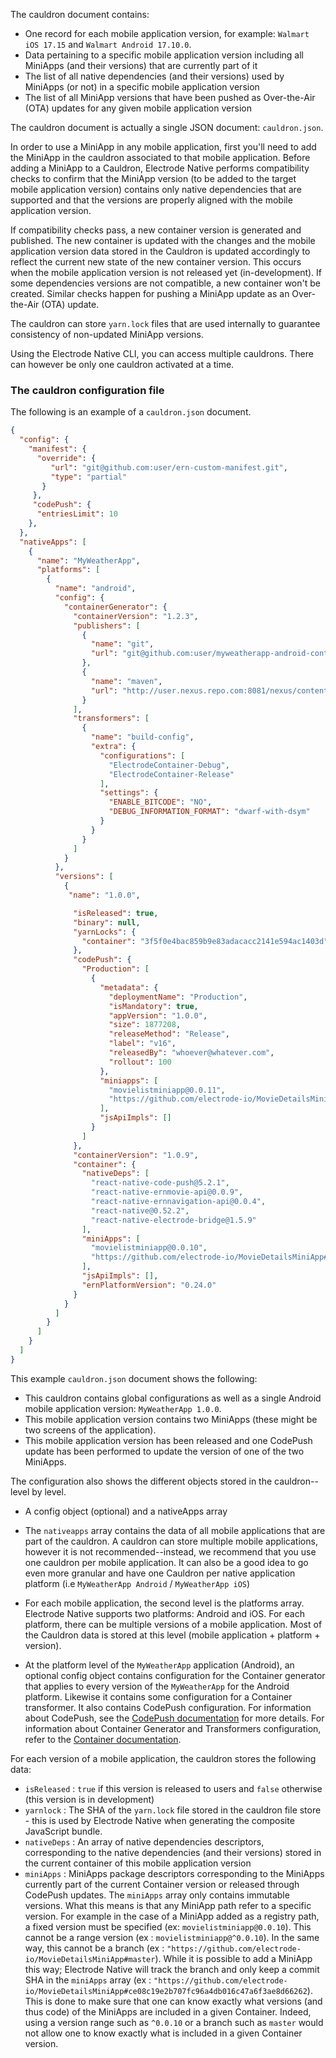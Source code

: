 The cauldron document contains:
* One record for each mobile application version, for example: `Walmart iOS 17.15` and `Walmart Android 17.10.0`.
* Data pertaining to a specific mobile application version including all MiniApps (and their versions) that are currently part of it
* The list of all native dependencies (and their versions) used by MiniApps (or not) in a specific mobile application version
* The list of all MiniApp versions that have been pushed as Over-the-Air (OTA) updates for any given mobile application version

The cauldron document is actually a single JSON document: `cauldron.json`.

In order to use a MiniApp in any mobile application, first you'll need to add the MiniApp in the cauldron associated to that mobile application. Before adding a MiniApp to a Cauldron, Electrode Native performs compatibility checks to confirm that the MiniApp version (to be added to the target mobile application version) contains only native dependencies that are supported and that the versions are properly aligned with the mobile application version.

If compatibility checks pass, a new container version is generated and published. The new container is updated with the changes and the mobile application version data stored in the Cauldron is updated accordingly to reflect the current new state of the new container version. This occurs when the mobile application version is not released yet (in-development). If some dependencies versions are not compatible, a new container won't be created. Similar checks happen for pushing a MiniApp update as an Over-the-Air (OTA) update.

The cauldron can store `yarn.lock` files that are used internally to guarantee consistency of non-updated MiniApp versions.

Using the Electrode Native CLI, you can access multiple cauldrons. There can however be only one cauldron activated at a time.

### The cauldron configuration file

The following is an example of a `cauldron.json` document.

```json
{
  "config": {
    "manifest": {
      "override": {
         "url": "git@github.com:user/ern-custom-manifest.git",
         "type": "partial"
       }
     },
     "codePush": {
      "entriesLimit": 10
    },
  },
  "nativeApps": [
    {
      "name": "MyWeatherApp",
      "platforms": [
        {
          "name": "android",
          "config": {
            "containerGenerator": {
              "containerVersion": "1.2.3",
              "publishers": [
                {
                  "name": "git",
                  "url": "git@github.com:user/myweatherapp-android-container.git"
                },
                {
                  "name": "maven",
                  "url": "http://user.nexus.repo.com:8081/nexus/content/repositories"
                }
              ],
              "transformers": [
                {
                  "name": "build-config",
                  "extra": {
                    "configurations": [
                      "ElectrodeContainer-Debug",
                      "ElectrodeContainer-Release"
                    ],
                    "settings": {
                      "ENABLE_BITCODE": "NO",
                      "DEBUG_INFORMATION_FORMAT": "dwarf-with-dsym"
                    }
                  }
                }
              ]
            }
          },
          "versions": [
            {
             "name": "1.0.0",

              "isReleased": true,
              "binary": null,
              "yarnLocks": {
                "container": "3f5f0e4bac859b9e83adacacc2141e594ac1403d"
              },
              "codePush": {
                "Production": [
                  {
                    "metadata": {
                      "deploymentName": "Production",
                      "isMandatory": true,
                      "appVersion": "1.0.0",
                      "size": 1877208,
                      "releaseMethod": "Release",
                      "label": "v16",
                      "releasedBy": "whoever@whatever.com",
                      "rollout": 100
                    },
                    "miniapps": [
                      "movielistminiapp@0.0.11",
                      "https://github.com/electrode-io/MovieDetailsMiniApp#0.0.9"
                    ],
                    "jsApiImpls": []
                  }
                ]
              },
              "containerVersion": "1.0.9",
              "container": {
                "nativeDeps": [
                  "react-native-code-push@5.2.1",
                  "react-native-ernmovie-api@0.0.9",
                  "react-native-ernnavigation-api@0.0.4",
                  "react-native@0.52.2",
                  "react-native-electrode-bridge@1.5.9"
                ],
                "miniApps": [
                  "movielistminiapp@0.0.10",
                  "https://github.com/electrode-io/MovieDetailsMiniApp#0.0.9"
                ],
                "jsApiImpls": [],
                "ernPlatformVersion": "0.24.0"
              }
            }
          ]
        }
      ]
    }
  ]
}
```

This example `cauldron.json` document shows the following:  
* This cauldron contains global configurations as well as a single Android mobile application version: `MyWeatherApp 1.0.0`.  
* This mobile application version contains two MiniApps (these might be two screens of the application).  
* This mobile application version has been released and one CodePush update has been performed to update the version of one of the two MiniApps.  

The configuration also shows the different objects stored in the cauldron--level by level.

* A config object (optional) and a nativeApps array  

* The `nativeapps` array contains the data of all mobile applications that are part of the cauldron. A cauldron can store multiple mobile applications, however it is not recommended--instead, we recommend that you use one cauldron per mobile application. It can also be a good idea to go even more granular and have one Cauldron per native application platform (i.e `MyWeatherApp Android` / `MyWeatherApp iOS`)

* For each mobile application, the second level is the platforms array. Electrode Native supports two platforms: Android and iOS. For each platform, there can be multiple versions of a mobile application. Most of the Cauldron data is stored at this level (mobile application + platform + version).

* At the platform level of the `MyWeatherApp` application (Android), an optional config object contains configuration for the Container generator that applies to every version of the `MyWeatherApp` for the Android platform. Likewise it contains some configuration for a Container transformer. It also contains CodePush configuration. For information about CodePush, see the [CodePush documentation](https://microsoft.github.io/code-push/) for more details. For information about  Container Generator and Transformers configuration, refer to the [Container documentation](./container.md).

For each version of a mobile application, the cauldron stores the following data:

- `isReleased` : `true` if this version is released to users and `false` otherwise (this version is in development)
- `yarnlock` : The SHA of the `yarn.lock` file stored in the cauldron file store - this is used by Electrode Native when generating the composite JavaScript bundle.
- `nativeDeps` : An array of native dependencies descriptors, corresponding to the native dependencies (and their versions) stored in the current container of this mobile application version
- `miniApps` : MiniApps package descriptors corresponding to the MiniApps currently part of the current Container version or released through CodePush updates. The `miniApps` array only contains immutable versions. What this means is that any MiniApp path refer to a specific version. For example in the case of a MiniApp added as a registry path, a fixed version must be specified (ex: `movielistminiapp@0.0.10`). This cannot be a range version (ex : `movielistminiapp@^0.0.10`). In the same way, this cannot be a branch (ex : `"https://github.com/electrode-io/MovieDetailsMiniApp#master`). While it is possible to add a MiniApp this way; Electrode Native will track the branch and only keep a commit SHA in the `miniApps` array (ex : `"https://github.com/electrode-io/MovieDetailsMiniApp#ce08c19e2b707fc96a4db016c47a6f3ae8d66262`). This is done to make sure that one can know exactly what versions (and thus code) of the MiniApps are included in a given Container. Indeed, using a version range such as `^0.0.10` or a branch such as `master` would not allow one to know exactly what is included in a given Container version.